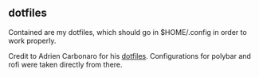## dotfiles

Contained are my dotfiles, which should go in $HOME/.config in order to work properly.

Credit to Adrien Carbonaro for his [dotfiles](https://github.com/adriencarbonaro/dotfiles). Configurations for polybar and rofi were taken directly from there.


